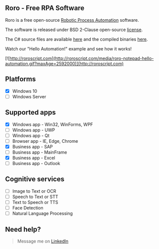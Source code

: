 ## Roro - Free RPA Software

Roro is a free open-source [Robotic Process Automation](https://en.wikipedia.org/wiki/Robotic_process_automation) software.

The software is released under BSD 2-Clause open-source [license](LICENSE).

The C# source files are available [here](src) and the compiled binaries [here](bin).

Watch our "Hello Automation!" example and see how it works!

[![http://roroscript.com](http://roroscript.com/media/roro-notepad-hello-automation.gif?maxAge=2592000)](http://roroscript.com)

## Platforms
- [x] Windows 10
- [ ] Windows Server

## Supported apps
- [x] Windows app - Win32, WinForms, WPF
- [ ] Windows app - UWP
- [ ] Windows app - Qt
- [ ] Browser app - IE, Edge, Chrome
- [x] Business app - SAP
- [ ] Business app - MainFrame
- [x] Business app - Excel
- [ ] Business app - Outlook

## Cognitive services
- [ ] Image to Text or OCR
- [ ] Speech to Text or STT
- [ ] Text to Speech or TTS
- [ ] Face Detection
- [ ] Natural Language Processing

## Need help?
> Message me on [LinkedIn](https://linkedin.com/in/arviedelgado)
